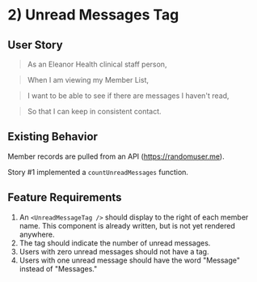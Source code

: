 # 2) Unread Messages Tag

## User Story

> As an Eleanor Health clinical staff person,

> When I am viewing my Member List,

> I want to be able to see if there are messages I haven't read,

> So that I can keep in consistent contact.

## Existing Behavior

Member records are pulled from an API (https://randomuser.me).

Story #1 implemented a `countUnreadMessages` function.

## Feature Requirements

1. An `<UnreadMessageTag />` should display to the right of each member name. This component is already written, but is not yet rendered anywhere.
2. The tag should indicate the number of unread messages.
3. Users with zero unread messages should not have a tag.
4. Users with one unread message should have the word "Message" instead of "Messages."

